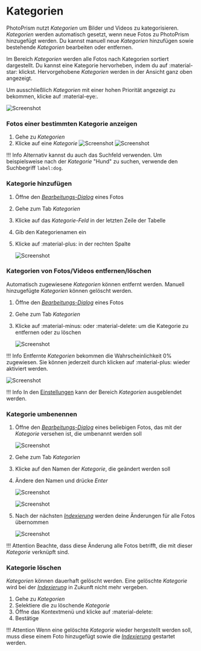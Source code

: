 # Kategorien #
PhotoPrism nutzt *Kategorien* um Bilder und Videos zu kategorisieren. *Kategorien* werden automatisch gesetzt, wenn neue Fotos zu PhotoPrism hinzugefügt werden. 
Du kannst manuell neue *Kategorien* hinzufügen sowie bestehende *Kategorien* bearbeiten oder entfernen.


Im Bereich *Kategorien* werden alle Fotos nach Kategorien sortiert dargestellt.
Du kannst eine Kategorie hervorheben, indem du auf :material-star: klickst. 
Hervorgehobene *Kategorien* werden in der Ansicht ganz oben angezeigt.

Um ausschließlich *Kategorien* mit einer hohen Priorität angezeigt zu bekommen, klicke auf :material-eye:.

![Screenshot](img/labels-1.png)

### Fotos einer bestimmten Kategorie anzeigen ###

1. Gehe zu *Kategorien*
2. Klicke auf eine *Kategorie*
    ![Screenshot](img/labels-2.png)
    ![Screenshot](img/labels-3.png)

!!! Info
    Alternativ kannst du auch das Suchfeld verwenden. Um beispielsweise nach der *Kategorie* "Hund" zu suchen, verwende den Suchbegriff `label:dog`.

### Kategorie hinzufügen ###
1. Öffne den [*Bearbeitungs-Dialog*](edit.md) eines Fotos
2. Gehe zum Tab *Kategorien*
3. Klicke auf das *Kategorie-Feld* in der letzten Zeile der Tabelle 
4. Gib den Kategorienamen ein
5. Klicke auf :material-plus: in der rechten Spalte

    ![Screenshot](img/add-label.png)
    
### Kategorien von Fotos/Videos entfernen/löschen ###

Automatisch zugewiesene *Kategorien* können entfernt werden. Manuell hinzugefügte *Kategorien* können gelöscht werden.

1. Öffne den [*Bearbeitungs-Dialog*](edit.md) eines Fotos
2. Gehe zum Tab *Kategorien*
3. Klicke auf :material-minus: oder :material-delete: um die Kategorie zu entfernen oder zu löschen

    ![Screenshot](img/remove-label-1.png)
    
!!! Info
    Entfernte *Kategorien* bekommen die Wahrscheinlichkeit 0% zugewiesen. Sie können jederzeit durch klicken auf :material-plus: wieder aktiviert werden.
    
   ![Screenshot](img/remove-label-2.png)

!!! Info
    In den [Einstellungen](../settings/general.md) kann der Bereich *Kategorien* ausgeblendet werden.

### Kategorie umbenennen ###

1. Öffne den [*Bearbeitungs-Dialog*](edit.md) eines beliebigen Fotos, das mit der *Kategorie* versehen ist, die umbenannt werden soll

    ![Screenshot](img/edit-label-1.png)

2. Gehe zum Tab *Kategorien*
3. Klicke auf den Namen der *Kategorie*, die geändert werden soll
4. Ändere den Namen und drücke *Enter*

    ![Screenshot](img/edit-label-2.png)
    
    ![Screenshot](img/edit-label-3.png)

5. Nach der nächsten [*Indexierung*](../library/indexing.md) werden deine Änderungen für alle Fotos übernommen

    ![Screenshot](img/edit-label-4.png)

!!! Attention
    Beachte, dass diese Änderung alle Fotos betrifft, die mit dieser *Kategorie* verknüpft sind.

### Kategorie löschen ###
*Kategorien* können dauerhaft gelöscht werden. Eine gelöschte *Kategorie* wird bei der [*Indexierung*](../library/indexing.md) in Zukunft nicht mehr vergeben.

1. Gehe zu *Kategorien*
2. Selektiere die zu löschende *Kategorie*
3. Öffne das Kontextmenü und klicke auf :material-delete:
4. Bestätige

!!! Attention
    Wenn eine gelöschte *Kategorie* wieder hergestellt werden soll, muss diese einem Foto hinzugefügt sowie die [*Indexierung*](../library/indexing.md) gestartet werden.
